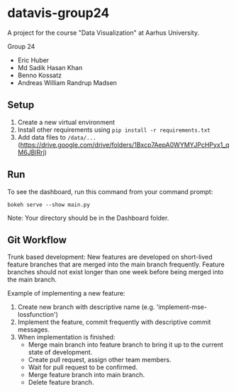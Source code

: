 # datavis-group24

A project for the course "Data Visualization" at Aarhus University.

Group 24

- Eric Huber
- Md Sadik Hasan Khan
- Benno Kossatz
- Andreas William Randrup Madsen

## Setup

1. Create a new virtual environment
2. Install other requirements using `pip install -r requirements.txt`
3. Add data files to `/data/...` (<https://drive.google.com/drive/folders/1Bxcp7AepA0WYMYJPcHPyx1_qM6JBlRrj>)

## Run

To see the dashboard, run this command from your command prompt:

`bokeh serve --show main.py`

Note: Your directory should be in the Dashboard folder.

## Git Workflow

Trunk based development: New features are developed on short-lived feature branches that are merged into the main branch frequently. Feature branches should not exist longer than one week before being merged into the main branch.

Example of implementing a new feature:

1. Create new branch with descriptive name (e.g. 'implement-mse-lossfunction')
2. Implement the feature, commit frequently with descriptive commit messages.
3. When implementation is finished:
    - Merge main branch into feature branch to bring it up to the current state of development.
    - Create pull request, assign other team members.
    - Wait for pull request to be confirmed.
    - Merge feature branch into main branch.
    - Delete feature branch.
